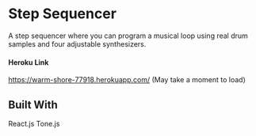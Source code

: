 # Step Sequencer

A step sequencer where you can program a musical loop using real drum samples and four adjustable synthesizers.

#### Heroku Link
https://warm-shore-77918.herokuapp.com/ 
(May take a moment to load)

## Built With
React.js
Tone.js
